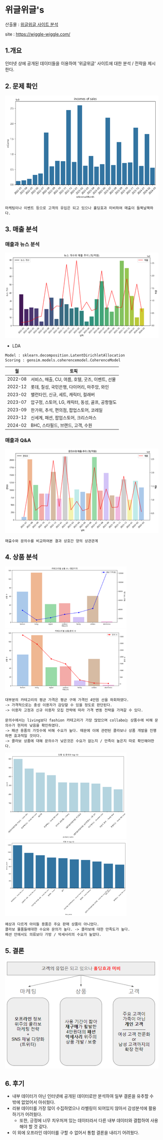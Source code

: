 # 위글위글's

산출물 : [위글위글 사이트 분석](https://docs.google.com/presentation/d/1vQkjJ4ZpbXQ93Z0kshkNwqHXAluf2LkIbf9y7y9aPow/edit#slide=id.p)

site : https://wiggle-wiggle.com/



## 1.개요

인터넷 상에 공개된 데이터들을 이용하여 '위글위글' 사이트에 대한 분석 / 전략을 제시한다.

## 2. 문제 확인

![매출](./docs/image/incoms.png)

```
마케팅이나 이벤트 등으로 고객의 유입은 되고 있으나 홀딩효과 미비하여 매출이 들쭉날쭉하다.
```

## 3. 매출 분석

### 매출과 뉴스 분석

![매출 뉴스](./docs/image/news_count.png)

- LDA

```
Model : sklearn.decomposition.LatentDirichletAllocation
Scoring : gensim.models.coherencemodel.CoherenceModel
```

|월|토픽|
|---------|------------|
| 2022-08 | 서비스, 매출, CU, 여름, 호텔, 굿즈, 이벤트, 선물 |
| 2022-12 | 롯데, 칠성, 국민은행, 다이어리, 마주앙, 와인 |
| 2023-02 | 밸런타인, 신규, 세트, 캐릭터, 컬래버 |
| 2023-07 | 압구정, 스토어, LG, 캐릭터, 동성, 골프, 공항철도 |
| 2023-09 | 한가위, 추석, 편의점, 팝업스토어, 코레일 |
| 2023-12 | 신세계, 패션, 팝업스토어, 크리스마스 |
| 2024-02 | BHC, 스타필드, 브랜드, 고객, 수원 |


### 매출과 Q&A

![매출 qna](./docs/image/qna_income.png)
```
매출수와 문의수를 비교하여본 결과 상호간 양의 상관관계
```

## 4. 상품 분석

<img src="./docs/image/category_product_avg.png" alt="카테고리 평균가" width="400"/> <img src="./docs/image/category_product_qna.png" alt="카테고리 qna" width="400"/>

```
대부분의 카테고리의 평균 가격은 평균 구매 가격인 4만원 선을 하회하였다.
-> 가격적으로는 충성 이용자가 감당할 수 있을 정도로 판단된다.
-> 이용자 고정과 신규 이용자 모집 전략에 따라 가격 변동 전략을 가져갈 수 있다. 

문의수에서는 living보다 fashion 카테고리가 가장 많았으며 collabo는 상품수에 비해 문의수가 현저히 낮음을 확인하였다.
-> 패션 용품의 가짓수에 비해 수요가 높다. 때문에 이에 관련된 콜라보나 상품 개발을 진행하면 효과적일 것이다.
-> 콜라보 상품에 대해 문의수가 낮은것은 수요가 없는지 / 만족이 높은지 따로 확인해야한다.
```

<img src="./docs/image/product_qna_count.png" alt="qnatop10" width="400"/> <img src="./docs/image/review.png" alt="reviwtop10" width="400"/>

```
예상과 다르게 아이들 용품은 주요 판매 상품이 아니었다.
콜라보 물품들에대한 수요와 문의가 높다. -> 콜라보에 대한 만족도가 높다.
패션 안에서도 의류보다 가방 / 악세사리의 수요가 높았다.
```

## 5. 결론

![결론](./docs/image/result.png)


## 6. 후기

- 내부 데이터가 아닌 인터넷에 공개된 데이터로만 분석하여 일부 결론을 유추할 수 밖에 없었어서 아쉬웠다.
- 리뷰 데이터를 가장 많이 수집하였으나 라벨링이 되어있지 않아서 감성분석에 활용하기가 어려웠다.
    + 또한, 긍정에 너무 치우처져 있는 데이터라서 다른 내부 데이터와 결합하여 사용해야 할 것 같다.
- 이 외에 오프라인 데이터를 구할 수 없어서 통합 결론을 내리기 어려웠다.